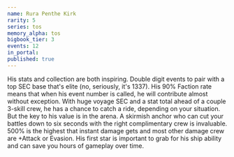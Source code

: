 ```yaml
---
name: Rura Penthe Kirk
rarity: 5
series: tos
memory_alpha: tos
bigbook_tier: 3
events: 12
in_portal:
published: true
---
```


His stats and collection are both inspiring. Double digit events to pair with a top SEC base that's elite (no, seriously, it's 1337). His 90% Faction rate means that when his event number is called, he will contribute almost without exception. With huge voyage SEC and a stat total ahead of a couple 3-skill crew, he has a chance to catch a ride, depending on your situation. But the key to his value is in the arena. A skirmish anchor who can cut your battles down to six seconds with the right complimentary crew is invaluable. 500% is the highest that instant damage gets and most other damage crew are +Attack or Evasion. His first star is important to grab for his ship ability and can save you hours of gameplay over time.
